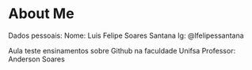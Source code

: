 # About Me
Dados pessoais:
Nome: Luis Felipe Soares Santana
Ig: @lfelipessantana



Aula teste ensinamentos sobre Github na faculdade Unifsa
Professor: Anderson Soares

